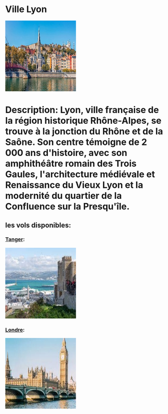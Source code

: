 # Ville Lyon
![Lyon](../ressources/lyon.jpg)

# Description: Lyon, ville française de la région historique Rhône-Alpes, se trouve à la jonction du Rhône et de la Saône. Son centre témoigne de 2 000 ans d'histoire, avec son amphithéâtre romain des Trois Gaules, l'architecture médiévale et Renaissance du Vieux Lyon et la modernité du quartier de la Confluence sur la Presqu'île.

## les vols disponibles:
### [Tanger](tanger.md): 
![Tanger](../ressources/tanger.jpg)

### [Londre](Londre.md): 
![Londre](../ressources/londre.jpg)

